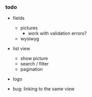 ### todo

- fields
    - pictures
        - work with validation errors?
    - wysiwyg

- list view
    - show picture
    - search / filter
    - pagination

- logo

- bug: linking to the same view
